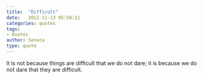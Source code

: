 ```yaml
---
title:  "Difficult"
date:   2012-11-13 05:58:21
categories: quotes
tags:
- Quotes
author: Seneca
type: quote
---
```


It is not because things are difficult that we do not dare; it is because we do not dare that they are difficult.